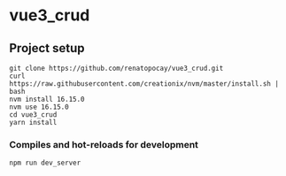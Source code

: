 # vue3_crud

## Project setup

```
git clone https://github.com/renatopocay/vue3_crud.git
curl https://raw.githubusercontent.com/creationix/nvm/master/install.sh | bash
nvm install 16.15.0
nvm use 16.15.0
cd vue3_crud
yarn install
```

### Compiles and hot-reloads for development

```
npm run dev_server
```
